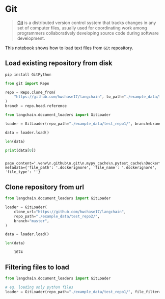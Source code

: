 # Git

>[Git](https://en.wikipedia.org/wiki/Git) is a distributed version control system that tracks changes in any set of computer files, usually used for coordinating work among programmers collaboratively developing source code during software development.

This notebook shows how to load text files from `Git` repository.

<!-- WARNING: THIS FILE WAS AUTOGENERATED! DO NOT EDIT! Instead, edit the notebook w/the location & name as this file. -->

## Load existing repository from disk


```bash
pip install GitPython
```


```python
from git import Repo

repo = Repo.clone_from(
    "https://github.com/hwchase17/langchain", to_path="./example_data/test_repo1"
)
branch = repo.head.reference
```


```python
from langchain.document_loaders import GitLoader
```


```python
loader = GitLoader(repo_path="./example_data/test_repo1/", branch=branch)
```


```python
data = loader.load()
```


```python
len(data)
```


```python
print(data[0])
```

<CodeOutputBlock lang="python">

```
    page_content='.venv\n.github\n.git\n.mypy_cache\n.pytest_cache\nDockerfile' metadata={'file_path': '.dockerignore', 'file_name': '.dockerignore', 'file_type': ''}
```

</CodeOutputBlock>

## Clone repository from url


```python
from langchain.document_loaders import GitLoader
```


```python
loader = GitLoader(
    clone_url="https://github.com/hwchase17/langchain",
    repo_path="./example_data/test_repo2/",
    branch="master",
)
```


```python
data = loader.load()
```


```python
len(data)
```

<CodeOutputBlock lang="python">

```
    1074
```

</CodeOutputBlock>

## Filtering files to load


```python
from langchain.document_loaders import GitLoader

# eg. loading only python files
loader = GitLoader(repo_path="./example_data/test_repo1/", file_filter=lambda file_path: file_path.endswith(".py"))
```
